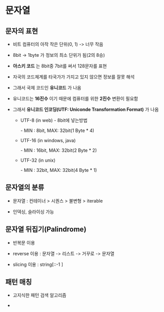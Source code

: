 # 문자열

## 문자의 표현

- 비트 컴퓨터의 아작 작은 단위(0, 1) -> 너무 작음

- 8bit -> 1byte 가 정보의 최소 단위가 됨(2의 8승)

- **아스키 코드** 는 8bit중 7bit를 써서 128문자를 표현

- 자국의 코드체계를 타국가가 가지고 있지 않으면 정보를 잘못 해석

- 그래서 국제 코드인 **유니코드** 가 나옴

- 유니코드는 **16진수** 이기 때문에 컴퓨터를 위한 **2진수** 변환이 필요함

- 그래서 **유니코드 인코딩(UTF: Uniconde Transformation Format)** 가 나옴
  
  - UTF-8 (in web) - 8bit에 넣는방법
    
    \- MIN : 8bit, MAX: 32bit(1 Byte * 4)
  
  - UTF-16 (in windows, java) 
    
    \- MIN : 16bit, MAX: 32bit(2 Byte * 2)
  
  - UTF-32 (in unix)
    
    \- MIN : 32bit, MAX: 32bit(4 Byte * 1)

## 문자열의 분류

- 문자열 : 컨테이너 > 시퀀스 > 불변형 > iterable

- 인덱싱, 슬라이싱 가능

## 문자열 뒤집기(Palindrome)

- 반복문 이용

- reverse 이용 : 문자열 -> 리스트 -> 거꾸로 -> 문자열

- slicing 이용 : string[::-1 ]

## 패턴 매칭

- 고지식한 패턴 검색 알고리즘

- 


